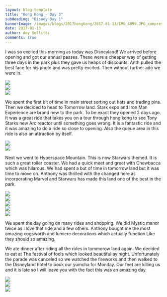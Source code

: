 ```yaml
---
layout: blog-template
title: "Hong Kong - Day 3"
subHeading: "Disney Day 1"
bannerImage: /images/blogs/2017hongkong/2017-01-13/IMG_4899.JPG_compressed.JPEG
date: 2017-01-13
author: Amy Sellitti
comments: true
---
```


I was so excited this morning as today was Disneyland! We arrived before opening and got our annual passes. These were a cheaper way of getting three days in the park plus they gave us heaps of discounts. Anth pulled the best face for his photo and was pretty excited. Then without further ado we were in.

<div class="center-image"><img src="/images/blogs/2017hongkong/2017-01-13/IMG_4894.JPG_compressed.JPEG" /></div>
<div class="center-image"><img src="/images/blogs/2017hongkong/2017-01-13/IMG_4895.JPG_compressed.JPEG" /></div>
<div class="center-image"><img src="/images/blogs/2017hongkong/2017-01-13/IMG_4896.JPG_compressed.JPEG" /></div>

We spent the first bit of time in main street sorting out hats and trading pins. Then we decided to head to Tomorrow land. Stark expo and Iron Man Experience are brand new to the park. To be exact they opened 2 days ago. It was a great ride that takes you on a tour through hong kong to see Tony Starks new Arc reactor until something goes wrong. It is a fantastic ride and it was amazing to do a ride so close to opening. Also the queue area in this ride is also an attraction by itself.

<div class="center-image"><img src="/images/blogs/2017hongkong/2017-01-13/IMG_4902.JPG_compressed.JPEG" /></div>
<div class="center-image"><img src="/images/blogs/2017hongkong/2017-01-13/IMG_4910.JPG_compressed.JPEG" /></div>

Next we went to Hyperspace Mountain. This is now Starwars themed. It is such a great roller coaster. We had a quick meet and greet with Chewbacca which was hilarous. We had spent a but of time in tomorrow land but it was time to move on. Anthony was thrilled with the changed here as incorporating Marvel and Starwars has made this land one of the best in the park.

<div class="center-image"><img src="/images/blogs/2017hongkong/2017-01-13/IMG_4924.JPG_compressed.JPEG" /></div>
<div class="center-image"><img src="/images/blogs/2017hongkong/2017-01-13/IMG_4928.JPG_compressed.JPEG" /></div>
<div class="center-image"><img src="/images/blogs/2017hongkong/2017-01-13/IMG_4932.JPG_compressed.JPEG" /></div>
<div class="center-image"><img src="/images/blogs/2017hongkong/2017-01-13/IMG_4937.JPG_compressed.JPEG" /></div>
<div class="center-image"><img src="/images/blogs/2017hongkong/2017-01-13/IMG_4941.JPG_compressed.JPEG" /></div>

We spent the day going on many rides and shopping. We did Mystic manor twice as I love that ride and a few others. Anthony bought me the most amazing cogsworth and lumiere decorations which actually function Like they should so amazing.

We ate dinner after riding all the rides in tommorow land again. We decided to eat at The festival of fools which looked beautiful ay night. Unfortunately the parade was canceled so we watched the fireworks and then walked to the Disneyland hotel to book our yumcha for Monday. Our feet are killing us and it is late so I will leave you with the fact this was an amazing day.

<div class="center-image"><img src="/images/blogs/2017hongkong/2017-01-13/IMG_4945.JPG_compressed.JPEG" /></div>
<div class="center-image"><img src="/images/blogs/2017hongkong/2017-01-13/IMG_4948-edited.JPG_compressed.JPEG" /></div>
<div class="center-image"><img src="/images/blogs/2017hongkong/2017-01-13/IMG_4984.JPG_compressed.JPEG" /></div>
